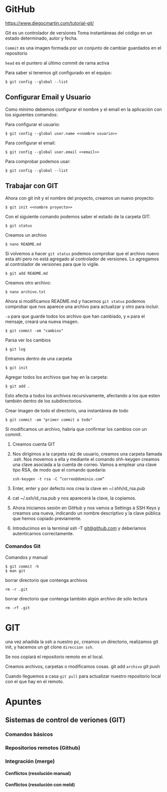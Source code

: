 # GitHub
https://www.diegocmartin.com/tutorial-git/

Git es un controlador de versiones
Toma instantáneas del código en un estado determinado, autor y fecha.

`Commit` es una imagen formada por un conjunto de cambiar guardados en el repositorio

`head` es el puntero al último commit de rama activa

Para saber si tenemos git configurado en el equipo:
~~~
$ git config --global --list 
~~~

## Configurar Email y Usuario

Como mínimo debemos configurar el nombre y el email en la aplicación con los siguientes comandos:

Para configurar el usuario:
~~~
$ git config --global user.name <<nombre usuario>>
~~~

Para configurar el email:
~~~
$ git config --global user.email <<email>>
~~~

Para comprobar podemos usar:

~~~
$ git config --global --list
~~~

## Trabajar con GIT

Ahora con git init y el nombre del proyecto, creamos un nuevo proyecto:
~~~
$ git init <<nombre proyecto>>
~~~

Con el siguiente comando podemos saber el estado de la carpeta GIT:
~~~
$ git status
~~~


Creamos un archivo
~~~
$ nano README.md
~~~
Si volvemos a hacer `git status` podemos comprobar que el archivo nuevo esta ahí pero no está agregado al controlador de versiones. Lo agregamos al controlador de versiones para que lo vigile.

~~~
$ git add README.md
~~~

Creamos otro archivo:
~~~
$ nano archivo.txt
~~~

Ahora si modificamos README.md y hacemos `git status` podemos comprobar que nos aparece una archivo para actualizar y otro para incluir.

`-a` para que guarde todos los archivo que han cambiado, y `m` para el mensaje, creará una nueva imagen.

~~~
$ git commit -am "cambios"
~~~

Parsa ver los cambios
~~~
$ git log
~~~

Entramos dentro de una carpeta
~~~
$ git init
~~~

Agregar todos los archivos que hay en la carpeta:
~~~
$ git add .
~~~
Esto afecta a todos los archivos recursivamente, afectando a los que esten también dentro de los subdirectorios.

Crear imagen de todo el directorio, una instantánea de todo
~~~
$ git commit -am "primer commit a todo"
~~~

Si modificamos un archivo, habría que confirmar los cambios con un commit.

1. Creamos cuenta GIT
2. Nos dirigimos a la carpeta raíz de usuario, creamos una carpeta llamada .ssh. Nos movemos a ella y mediante el comando shh-keygen creamos una clave asociada a la cuenta de correo. Vamos a emplear una clave tipo RSA, de modo que el comando quedaría:
    ~~~~
    ssh-keygen -t rsa -C “correo@dominio.com”
    ~~~~

3. Enter, enter y por defecto nos crea la clave en ~/.shh/id_rsa.pub
4. cat ~/.ssh/id_rsa.pub y nos aparecerá la clave, la copiamos.
5. Ahora iniciamos sesión en GitHub y nos vamos a Settings à SSH Keys y creamos una nueva, indicando un nombre descriptivo y la clave pública que hemos copiado previamente.
6. Introducimos en la terminal ssh -T git@github.com y deberíamos autenticarnos correctamente.



### Comandos Git
Comandos y manual
~~~
$ git commit -h 
$ man git 
~~~

borrar directorio que contenga archivos
~~~
rm -r .git
~~~
borrar directorio que contenga también algún archivo de sólo lectura
~~~
rm -rf .git
~~~




# GIT
una vez añadida la ssh a nuestro pc, creamos un directorio, realizamos git init, y hacemos un git clone `direccion ssh`.

Se nos copiará el repositorio remoto en el local.

Creamos archivos, carpetas o modificamos cosas.
git add `archivo`
git push

Cuando lleguemos a casa `git pull` para actualizar nuestro repositorio local con el que hay en el remoto.

# Apuntes
## Sistemas de control de veriones (GIT)
### Comandos básicos
### Repositorios remotos (Github)

### Integración (merge)

#### Conflictos (resolución manual)
#### Conflictos (resolución con meld)

